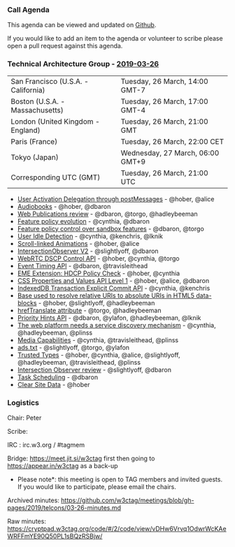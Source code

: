 ### Call Agenda

This agenda can be viewed and updated on [Github](https://github.com/w3ctag/meetings/blob/gh-pages/2019/telcons/03-26-agenda.md).

If you would like to add an item to the agenda or volunteer to scribe please open a pull request against this agenda.

### Technical Architecture Group - [2019-03-26](https://www.timeanddate.com/worldclock/converter.html?iso=20190326T210000&p1=224&p2=43&p3=136&p4=195&p5=248&p6=240)

<table>
<tr><td> San Francisco (U.S.A. - California) <td> Tuesday, 26 March, 14:00 GMT-7
<tr><td> Boston (U.S.A. - Massachusetts) <td> Tuesday, 26 March, 17:00 GMT-4
<tr><td> London (United Kingdom - England) <td> Tuesday, 26 March, 21:00 GMT
<tr><td> Paris (France) <td> Tuesday, 26 March, 22:00 CET
<tr><td> Tokyo (Japan) <td> Wednesday, 27 March, 06:00 GMT+9
<tr><td> Corresponding UTC (GMT) <td> Tuesday, 26 March, 21:00 UTC
</table>

* [User Activation Delegation through postMessages](https://github.com/w3ctag/design-reviews/issues/347) - @hober, @alice
* [Audiobooks](https://github.com/w3ctag/design-reviews/issues/345) - @hober, @dbaron
* [Web Publications review](https://github.com/w3ctag/design-reviews/issues/344) - @dbaron, @torgo, @hadleybeeman
* [Feature policy evolution](https://github.com/w3ctag/design-reviews/issues/341) - @cynthia, @dbaron
* [Feature policy control over sandbox features](https://github.com/w3ctag/design-reviews/issues/339) - @dbaron, @torgo
* [User Idle Detection](https://github.com/w3ctag/design-reviews/issues/336) - @cynthia, @kenchris, @lknik
* [Scroll-linked Animations](https://github.com/w3ctag/design-reviews/issues/330) - @hober, @alice
* [IntersectionObserver V2](https://github.com/w3ctag/design-reviews/issues/328) - @slightlyoff, @dbaron
* [WebRTC DSCP Control API](https://github.com/w3ctag/design-reviews/issues/325) - @hober, @cynthia, @torgo
* [Event Timing API](https://github.com/w3ctag/design-reviews/issues/324) - @dbaron, @travisleithead
* [EME Extension: HDCP Policy Check](https://github.com/w3ctag/design-reviews/issues/323) - @hober, @cynthia
* [CSS Properties and Values API Level 1](https://github.com/w3ctag/design-reviews/issues/318) - @hober, @alice, @dbaron
* [IndexedDB Transaction Explicit Commit API](https://github.com/w3ctag/design-reviews/issues/316) - @cynthia, @kenchris
* [Base used to resolve relative URIs to absolute URIs in HTML5 data-blocks](https://github.com/w3ctag/design-reviews/issues/312) - @hober, @slightlyoff, @hadleybeeman
* [hrefTranslate attribute](https://github.com/w3ctag/design-reviews/issues/301) - @torgo, @hadleybeeman
* [Priority Hints API](https://github.com/w3ctag/design-reviews/issues/241) - @dbaron, @ylafon, @hadleybeeman, @lknik
* [The web platform needs a service discovery mechanism](https://github.com/w3ctag/design-reviews/issues/240) - @cynthia, @hadleybeeman, @plinss
* [Media Capabilities](https://github.com/w3ctag/design-reviews/issues/218) - @cynthia, @travisleithead, @plinss
* [ads.txt](https://github.com/w3ctag/design-reviews/issues/201) - @slightlyoff, @torgo, @ylafon
* [Trusted Types](https://github.com/w3ctag/design-reviews/issues/198) - @hober, @cynthia, @alice, @slightlyoff, @hadleybeeman, @travisleithead, @plinss
* [Intersection Observer review](https://github.com/w3ctag/design-reviews/issues/197) - @slightlyoff, @dbaron
* [Task Scheduling](https://github.com/w3ctag/design-reviews/issues/72) - @dbaron
* [Clear Site Data](https://github.com/w3ctag/design-reviews/issues/62) - @hober

### Logistics

Chair: Peter

Scribe:

IRC : irc.w3.org / #tagmem

Bridge: https://meet.jit.si/w3ctag first then going to https://appear.in/w3ctag as a back-up

* Please note*: this meeting is open to TAG members and invited guests. If you would like to participate, please email the chairs.

Archived minutes: https://github.com/w3ctag/meetings/blob/gh-pages/2019/telcons/03-26-minutes.md

Raw minutes: https://cryptpad.w3ctag.org/code/#/2/code/view/vDHw6Vrvq1OdwrWcKAeWRFFmYE90Q50PL1sBQzRSBjw/
